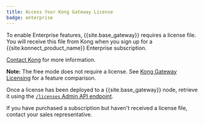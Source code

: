 ```yaml
---
title: Access Your Kong Gateway License
badge: enterprise
---
```


To enable Enterprise features, {{site.base_gateway}} requires a license file.
You will receive this file from Kong when you sign up for a
{{site.konnect_product_name}} Enterprise subscription.

[Contact Kong](https://konghq.com/get-started) for more information.

<div class="alert alert-ee blue">
<b>Note:</b> The free mode does not require a license. See
<a href="/gateway/{{page.kong_version}}/plan-and-deploy/licenses">Kong Gateway Licensing</a>
for a feature comparison.
</div>

Once a license has been deployed to a {{site.base_gateway}} node, retrieve it
using the [`/licenses` Admin API endpoint](/gateway/{{page.kong_version}}/admin-api/licenses/examples).

If you have purchased a subscription but haven't received a license file,
contact your sales representative.
